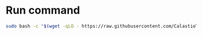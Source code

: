 # Run command

```bash
sudo bash -c "$(wget -qLO - https://raw.githubusercontent.com/CalastioTech/CalastioTech-Scripts/refs/heads/main/CraftAndDeploy/run.sh"
```
